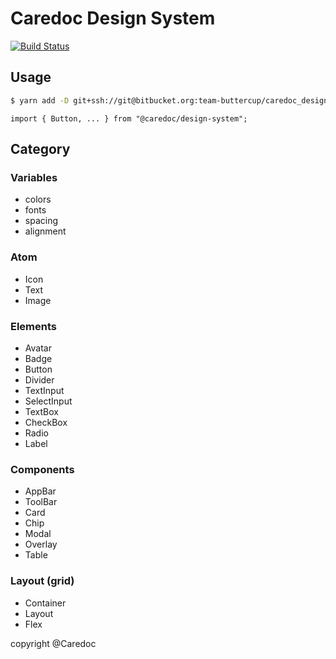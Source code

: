 # Caredoc Design System

[![Build Status](https://travis-ci.org/team-caredoc/design_system.svg?branch=master)](https://travis-ci.org/team-caredoc/design_system)

## Usage

```bash
$ yarn add -D git+ssh://git@bitbucket.org:team-buttercup/caredoc_design_system_react_native_library.git
```

```JSX
import { Button, ... } from "@caredoc/design-system";
```

## Category

### Variables

- colors
- fonts
- spacing
- alignment

### Atom

- Icon
- Text
- Image

### Elements

- Avatar
- Badge
- Button
- Divider
- TextInput
- SelectInput
- TextBox
- CheckBox
- Radio
- Label

### Components

- AppBar
- ToolBar
- Card
- Chip
- Modal
- Overlay
- Table

### Layout (grid)

- Container
- Layout
- Flex

copyright @Caredoc
